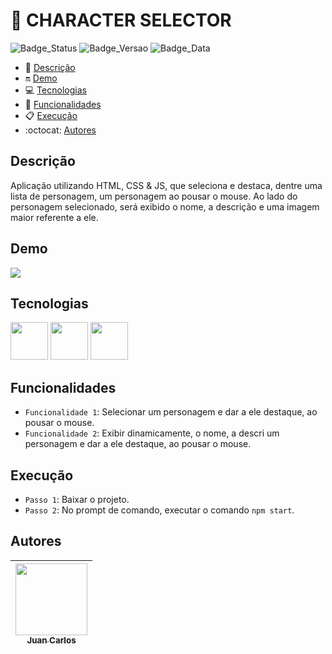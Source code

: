 # 📌 CHARACTER SELECTOR

![Badge_Status](https://img.shields.io/badge/STATUS-CONCLUIDO-green)
![Badge_Versao](https://img.shields.io/badge/VERS%C3%83O-1.0-black)
![Badge_Data](https://img.shields.io/badge/DATA-JULHO%2C2023-blue)

* 📑 [Descrição](#descrição)
* 🔛 [Demo](#demo)
* 💻 [Tecnologias](#tecnologias)
* 🔨 [Funcionalidades](#funcionalidades)
* 📋 [Execução](#execução)
* :octocat: [Autores](#autores)
  
  
## Descrição
<p>Aplicação utilizando HTML, CSS & JS, que seleciona e destaca, dentre uma lista de personagem, um personagem ao pousar o mouse. Ao lado do personagem selecionado, será exibido o nome, a descrição e uma imagem maior referente a ele.</p>


## Demo
![](assets/demo/character-selector.gif)


## Tecnologias
<img src="https://cdn.jsdelivr.net/gh/devicons/devicon/icons/html5/html5-original-wordmark.svg" width="60px" height="60px" /> <img src="https://cdn.jsdelivr.net/gh/devicons/devicon/icons/css3/css3-original-wordmark.svg" width="60px" height="60px"/> <img src="https://cdn.jsdelivr.net/gh/devicons/devicon/icons/javascript/javascript-original.svg" width="60px" height="60px"/>
          

## Funcionalidades
- `Funcionalidade 1`: Selecionar um personagem e dar a ele destaque, ao pousar o mouse.
- `Funcionalidade 2`: Exibir dinamicamente, o nome, a descri um personagem e dar a ele destaque, ao pousar o mouse.


## Execução
- `Passo 1`: Baixar o projeto.
- `Passo 2`: No prompt de comando, executar o comando `npm start`.


## Autores
| [<img src="https://avatars.githubusercontent.com/u/97527277" width=115><br><sub>Juan Carlos</sub>](https://github.com/juan-soaraes) |
| :---: |
